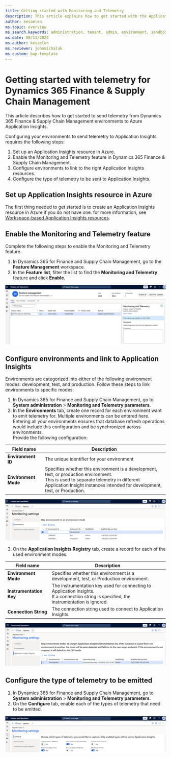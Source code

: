 ```yaml
---
title: Getting started with Monitoring and Telemetry
description: This article explains how to get started with the Application Insights integration for finance and operations apps.
author: kesaelen
ms.topic: overview
ms.search.keywords: administration, tenant, admin, environment, sandbox, telemetry
ms.date: 08/11/2024
ms.author: kesaelen
ms.reviewer: johnmichalak
ms.custom: bap-template
---
```


# Getting started with telemetry for Dynamics 365 Finance & Supply Chain Management

This article describes how to get started to send telemetry from Dynamics 365 Finance & Supply Chain Management environments to Azure Application Insights.

Configuring your environments to send telemetry to Application Insights requires the following steps: 

1. Set up an Application Insights resource in Azure.
1. Enable the Monitoring and Telemetry feature in Dynamics 365 Finance & Supply Chain Management.
1. Configure environments to link to the right Application Insights resources.
1. Configure the type of telemetry to be sent to Application Insights.

## Set up Application Insights resource in Azure

The first thing needed to get started is to create an Application Insights resource in Azure if you do not have one. for more information, see [Workspace-based Application Insights resources](https://learn.microsoft.com/azure/azure-monitor/app/create-workspace-resource?tabs=bicep).

## Enable the Monitoring and Telemetry feature

Complete the following steps to enable the Monitoring and Telemetry feature.

1. In Dynamics 365 for Finance and Supply Chain Management, go to the **Feature Management** workspace.
2. In the **Feature list**, filter the list to find the **Monitoring and Telemetry** feature and click **Enable**.

[![Monitoring and Telemetry Feature.](./images/monitoring-getting-started-enable-feature.png)](./images/monitoring-getting-started-enable-feature.png)

## Configure environments and link to Application Insights

Environments are categorized into either of the following environment modes: development, test, and production. Follow these steps to link environments to specific modes:

1. In Dynamics 365 for Finance and Supply Chain Management, go to **System administration** \> **Monitoring and Telemetry parameters**.
2. In the **Environments** tab, create one record for each environment want to emit telemetry for. Multiple environments can be entered here. Entering all your environments ensures that database refresh operations would include this configuration and be synchronized across environments.<br>
Provide the following configuration:

| Field name | Description |
| ---------- | ----------- |
| **Environment ID** | The unique identifier for your environment |
| **Environment Mode** | Specifies whether this environment is a development, test, or production environment. <br>This is used to separate telemetry in different Application Insight instances intended for development, test, or Production. |

[![Application Insights Environments.](./images/monitoring-getting-started-application-insights-environments.png)](./images/monitoring-getting-started-application-insights-environments.png)

3. On the **Application Insights Registry** tab, create a record for each of the used environment modes.

| Field name | Description |
| ---------- | ----------- |
| **Environment Mode** | Specifies whether this environment is a development, test, or Production environment. |
| **Instrumentation Key** | The instrumentation key used for connecting to Application Insights.<br>If a connection string is specified, the instrumentation is ignored. |
| **Connection String** | The connection string used to connect to Application Insights.  |

[![Application Insights Registry.](./images/monitoring-getting-started-application-insights-registry.png)](./images/monitoring-getting-started-application-insights-registry.png)

## Configure the type of telemetry to be emitted

1. In Dynamics 365 for Finance and Supply Chain Management, go to **System administration** \> **Monitoring and Telemetry parameters**.
2. On the **Configure** tab, enable each of the types of telemetry that need to be emitted.

[![Application Insights Signal Configuration.](./images/monitoring-getting-started-configure-signals.png)](./images/monitoring-getting-started-configure-signals.png)
